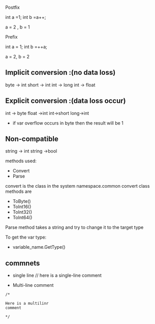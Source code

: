 Postfix

int a =1;
int b =a++;

a = 2 , b = 1

Prefix

int a = 1;
int b =++a;

a = 2, b = 2

## Implicit conversion :(no data loss)

byte -> int
short -> int
int -> long
int -> float

## Explicit conversion :(data loss occur)

int -> byte
float ->int
int->short
long->int

- if var overflow occurs in byte then the result will be 1

## Non-compatible

string -> int
string ->bool

methods used:

- Convert
- Parse

convert is the class in the system namespace.common convert class methods are

- ToByte()
- ToInt16()
- ToInt32()
- ToInt64()

Parse method takes a string and try to change it to the target type

To get the var type:

- variable_name.GetType()

## commnets

- single line // here is a single-line comment

- Multi-line comment 
```
/*

Here is a multilinr
comment

*/

```